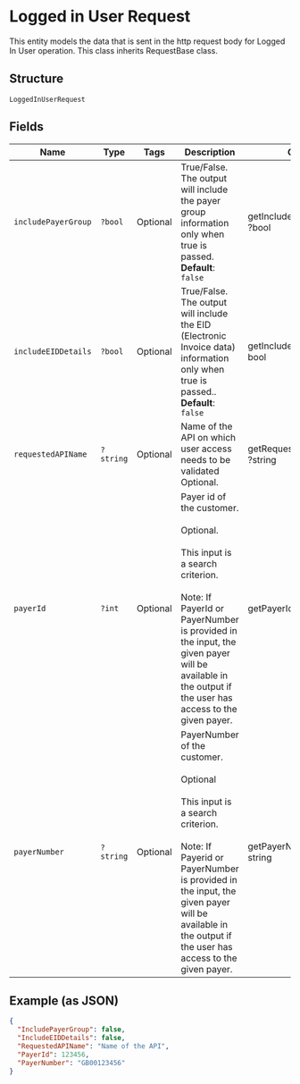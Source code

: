 
# Logged in User Request

This entity models the data that is sent in the http request body for Logged In User operation. This class inherits RequestBase class.

## Structure

`LoggedInUserRequest`

## Fields

| Name | Type | Tags | Description | Getter | Setter |
|  --- | --- | --- | --- | --- | --- |
| `includePayerGroup` | `?bool` | Optional | True/False. The output will include the payer group information only when true is passed.<br>**Default**: `false` | getIncludePayerGroup(): ?bool | setIncludePayerGroup(?bool includePayerGroup): void |
| `includeEIDDetails` | `?bool` | Optional | True/False. The output will include the EID (Electronic Invoice data) information only when true is passed..<br>**Default**: `false` | getIncludeEIDDetails(): ?bool | setIncludeEIDDetails(?bool includeEIDDetails): void |
| `requestedAPIName` | `?string` | Optional | Name of the API on which user access needs to be validated<br>Optional. | getRequestedAPIName(): ?string | setRequestedAPIName(?string requestedAPIName): void |
| `payerId` | `?int` | Optional | Payer id of the customer.</br><br>Optional.</br><br>This input is a search criterion.</br><br>Note: If PayerId or PayerNumber is provided in the input, the given payer will be available in the output if the user has access to the given payer. | getPayerId(): ?int | setPayerId(?int payerId): void |
| `payerNumber` | `?string` | Optional | PayerNumber of the customer.</br><br>Optional</br><br>This input is a search criterion.</br><br>Note: If Payerid or PayerNumber is provided in the input, the given payer will be available in the output if the user has access to the given payer. | getPayerNumber(): ?string | setPayerNumber(?string payerNumber): void |

## Example (as JSON)

```json
{
  "IncludePayerGroup": false,
  "IncludeEIDDetails": false,
  "RequestedAPIName": "Name of the API",
  "PayerId": 123456,
  "PayerNumber": "GB00123456"
}
```

